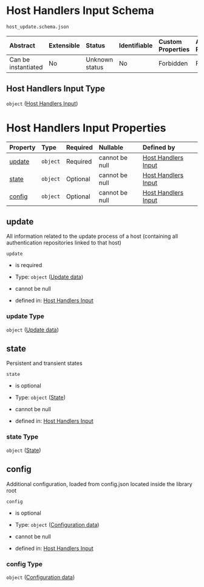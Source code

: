 # Host Handlers Input Schema

```txt
host_update.schema.json
```



| Abstract            | Extensible | Status         | Identifiable | Custom Properties | Additional Properties | Access Restrictions | Defined In                                                                       |
| :------------------ | :--------- | :------------- | :----------- | :---------------- | :-------------------- | :------------------ | :------------------------------------------------------------------------------- |
| Can be instantiated | No         | Unknown status | No           | Forbidden         | Forbidden             | none                | [host-update.schema.json](../out/host-update.schema.json "open original schema") |

## Host Handlers Input Type

`object` ([Host Handlers Input](host-update.md))

# Host Handlers Input Properties

| Property          | Type     | Required | Nullable       | Defined by                                                                                                       |
| :---------------- | :------- | :------- | :------------- | :--------------------------------------------------------------------------------------------------------------- |
| [update](#update) | `object` | Required | cannot be null | [Host Handlers Input](host-update-properties-update-data.md "host_update.schema.json#/properties/update")        |
| [state](#state)   | `object` | Optional | cannot be null | [Host Handlers Input](host-update-properties-state.md "host_update.schema.json#/properties/state")               |
| [config](#config) | `object` | Optional | cannot be null | [Host Handlers Input](host-update-properties-configuration-data.md "host_update.schema.json#/properties/config") |

## update

All information related to the update process of a host (containing all authentication repositories linked to that host)

`update`

*   is required

*   Type: `object` ([Update data](host-update-properties-update-data.md))

*   cannot be null

*   defined in: [Host Handlers Input](host-update-properties-update-data.md "host_update.schema.json#/properties/update")

### update Type

`object` ([Update data](host-update-properties-update-data.md))

## state

Persistent and transient states

`state`

*   is optional

*   Type: `object` ([State](host-update-properties-state.md))

*   cannot be null

*   defined in: [Host Handlers Input](host-update-properties-state.md "host_update.schema.json#/properties/state")

### state Type

`object` ([State](host-update-properties-state.md))

## config

Additional configuration, loaded from config.json located inside the library root

`config`

*   is optional

*   Type: `object` ([Configuration data](host-update-properties-configuration-data.md))

*   cannot be null

*   defined in: [Host Handlers Input](host-update-properties-configuration-data.md "host_update.schema.json#/properties/config")

### config Type

`object` ([Configuration data](host-update-properties-configuration-data.md))
